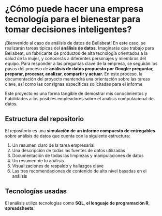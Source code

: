 # ¿Cómo puede hacer una empresa tecnología para el bienestar para tomar decisiones inteligentes?

¡Bienvenido al caso de análisis de datos de Bellabeat! En este caso, se realizarán tareas típicas del **análisis de datos**. 
Imaginarás que trabajo para Bellabeat, un fabricante de productos de alta tecnología orientados a la salud de la mujer, 
y conocerás a diferentes personajes y miembros del equipo. Para responder a las preguntas clave de la empresa, 
se seguirán los pasos del proceso de **análisis de datos propuesto por Google: preguntar, preparar, procesar, analizar, compartir y actuar.**
En este proceso, la documentación del proyecto  mantendrá una orientación sobre las tareas clave, así como las consignas específicas solicitadas para el informe.

Este proyecto es una forma tangible de demostrar mis conocimientos y habilidades a los posibles empleadores sobre el análisis computacional de datos.

## Estructura del repositorio
El repositorio es una __simulación de un informe compuesto de entregables__ sobre análisis de datos que cuenta con la siguiente estructura:
   
  1. Un resumen claro de la tarea empresarial
  2. Una descripción de todas las fuentes de datos utilizadas
  3. Documentación de todas las limpiezas y manipulaciones de datos
  4. Un resumen de tu análisis
  5. Visualizaciones de respaldo y hallazgos clave
  6. Las tres recomendaciones de contenido de alto nivel basadas en el análisis

## Tecnologías usadas
El análisis utiliza tecnologías como **SQL**, **el lenguaje de programación R**, **spreadsheets**.
